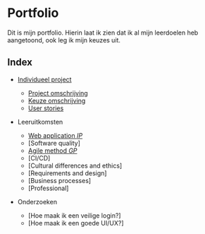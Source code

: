 # Portfolio
Dit is mijn portfolio. Hierin laat ik zien dat ik al mijn leerdoelen heb aangetoond, ook leg ik mijn keuzes uit.

## Index

  - [Individueel project](https://github.com/TijndeRooij/Portfolio/blob/main/IP.md)
      - [Project omschrijving](https://github.com/TijndeRooij/Portfolio/blob/main/IP.md)
      - [Keuze omschrijving](https://github.com/TijndeRooij/Portfolio/blob/main/IP.md#keuzes)
      - [User stories](https://github.com/TijndeRooij/Portfolio/blob/main/IP.md#user-stories)
      
  - Leeruitkomsten
      - [Web application *IP*](https://github.com/TijndeRooij/Portfolio/edit/main/IP.md#web-application)
      - [Software quality]
      - [Agile method *GP*](https://github.com/TijndeRooij/Portfolio/blob/main/GP.md#agile-method)
      - [CI/CD]
      - [Cultural differences and ethics]
      - [Requirements and design]
      - [Business processes]
      - [Professional]
     
  - Onderzoeken
      - [Hoe maak ik een veilige login?]
      - [Hoe maak ik een goede UI/UX?]
